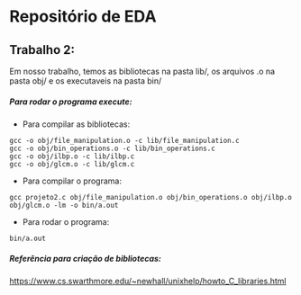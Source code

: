 # Repositório de EDA

## Trabalho 2:

Em nosso trabalho, temos as bibliotecas na pasta lib/, os arquivos .o na pasta obj/  e os executaveis na pasta bin/

##### Para rodar o programa execute:

* Para compilar as bibliotecas:

```
gcc -o obj/file_manipulation.o -c lib/file_manipulation.c
gcc -o obj/bin_operations.o -c lib/bin_operations.c
gcc -o obj/ilbp.o -c lib/ilbp.c
gcc -o obj/glcm.o -c lib/glcm.c

```

* Para compilar o programa:

```
gcc projeto2.c obj/file_manipulation.o obj/bin_operations.o obj/ilbp.o obj/glcm.o -lm -o bin/a.out

```

* Para rodar o programa:

```
bin/a.out

```


##### Referência para criação de bibliotecas:

https://www.cs.swarthmore.edu/~newhall/unixhelp/howto_C_libraries.html
